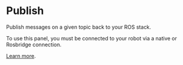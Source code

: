 # Publish

Publish messages on a given topic back to your ROS stack.

To use this panel, you must be connected to your robot via a native or Rosbridge connection.

[Learn more](https://foxglove.dev/docs/panels/publish).
